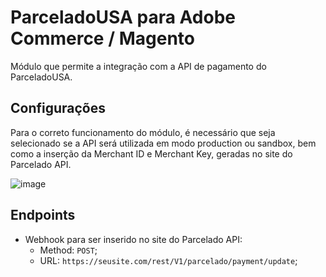 # ParceladoUSA para Adobe Commerce / Magento

Módulo que permite a integração com a API de pagamento do ParceladoUSA.

## Configurações
Para o correto funcionamento do módulo, é necessário que seja selecionado se a API será utilizada em modo production ou sandbox, bem como a inserção da Merchant ID e Merchant Key, geradas no site do Parcelado API.

![image](https://user-images.githubusercontent.com/41929217/186962922-df9868c6-24ca-4407-9fc2-e15a2c350584.png)


## Endpoints

- Webhook para ser inserido no site do Parcelado API:<br>
  - Method: `POST`;
  - URL: `https://seusite.com/rest/V1/parcelado/payment/update`;
